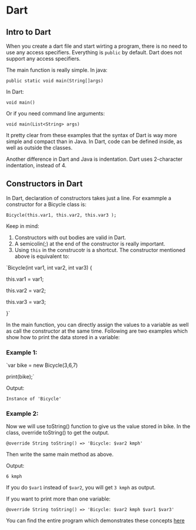 # Dart

## Intro to Dart

When you create a dart file and start wirting a program, there is no need to use any access specifiers. Everything is `public` by default. Dart does not support any access specifiers.

The main function is really simple.
In java:

`public static void main(String[]args)`

In Dart:

`void main()`

Or if you need command line arguments:

`void main(List<String> args)`

It pretty clear from these examples that the syntax of Dart is way more simple and compact than in Java.
In Dart, code can be defined inside, as well as outside the classes.

Another difference in Dart and Java is indentation. Dart uses 2-character indentation, instead of 4.

## Constructors in Dart

In Dart, declaration of constructors takes just a line. For exammple a constructor for a Bicycle class is:

`Bicycle(this.var1, this.var2, this.var3 );`

Keep in mind:
1) Constructors with out bodies are valid in Dart.
2) A semicolin(;) at the end of the constructor is really important.
3) Using `this` in the construcotr is a shortcut. The constructor mentioned above is equivalent to:

`Bicycle(int var1, int var2, int var3) {

  this.var1 = var1;
  
  this.var2 = var2;
  
  this.var3 = var3;
  
}`

In the main function, you can directly assign the values to a variable as well as call the constructor at the same time. Following are two examples which show how to print the data stored in a variable:

### Example 1:

`var bike = new Bicycle(3,6,7)

print(bike);`

Output:

`Instance of 'Bicycle'`

### Example 2:

Now we will use toString() function to give us the value stored in bike.
In the class, override toString() to get the output.

`@override
String toString() => 'Bicycle: $var2 kmph'`

Then write the same main method as above.

Output:

`6 kmph`

If you do `$var1` instead of `$var2`, you will get `3 kmph` as output.

If you want to print more than one variable:

`@override
String toString() => 'Bicycle: $var2 kmph $var1 $var3'`


You can find the entire program which demonstrates these concepts [here](https://github.com/yashk2000/Dart/blob/master/Bicycle.dart)
